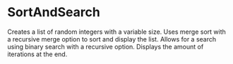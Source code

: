 # SortAndSearch
Creates a list of random integers with a variable size. Uses merge sort with a recursive merge option to sort and display the list. Allows for a search using binary search with a recursive option. Displays the amount of iterations at the end. 
